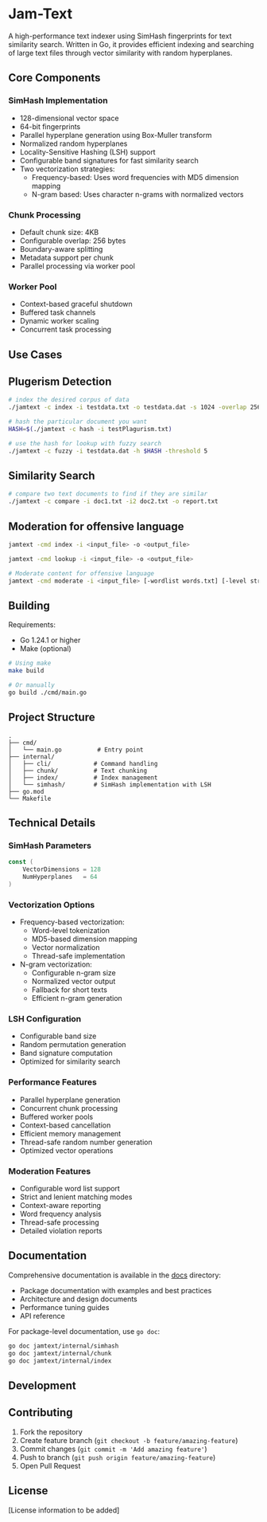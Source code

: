 # Jam-Text

A high-performance text indexer using SimHash fingerprints for text similarity search. Written in Go, it provides efficient indexing and searching of large text files through vector similarity with random hyperplanes.
## Core Components

### SimHash Implementation
- 128-dimensional vector space
- 64-bit fingerprints
- Parallel hyperplane generation using Box-Muller transform
- Normalized random hyperplanes
- Locality-Sensitive Hashing (LSH) support
- Configurable band signatures for fast similarity search
- Two vectorization strategies:
  - Frequency-based: Uses word frequencies with MD5 dimension mapping
  - N-gram based: Uses character n-grams with normalized vectors

### Chunk Processing
- Default chunk size: 4KB
- Configurable overlap: 256 bytes
- Boundary-aware splitting
- Metadata support per chunk
- Parallel processing via worker pool

### Worker Pool
- Context-based graceful shutdown
- Buffered task channels
- Dynamic worker scaling
- Concurrent task processing

## Use Cases

## Plugerism Detection
```bash
# index the desired corpus of data
./jamtext -c index -i testdata.txt -o testdata.dat -s 1024 -overlap 256

# hash the particular document you want
HASH=$(./jamtext -c hash -i testPlagurism.txt)

# use the hash for lookup with fuzzy search
./jamtext -c fuzzy -i testdata.dat -h $HASH -threshold 5
```

## Similarity Search
```bash
# compare two text documents to find if they are similar
./jamtext -c compare -i doc1.txt -i2 doc2.txt -o report.txt

```
## Moderation for offensive language
```bash
jamtext -cmd index -i <input_file> -o <output_file>

jamtext -cmd lookup -i <input_file> -o <output_file>

# Moderate content for offensive language
jamtext -cmd moderate -i <input_file> [-wordlist words.txt] [-level strict|lenient] [-context 50] [-v]
```

## Building

Requirements:
- Go 1.24.1 or higher
- Make (optional)

```bash
# Using make
make build

# Or manually
go build ./cmd/main.go
```

## Project Structure

```
.
├── cmd/
│   └── main.go          # Entry point
├── internal/
│   ├── cli/            # Command handling
│   ├── chunk/          # Text chunking
│   ├── index/          # Index management
│   └── simhash/        # SimHash implementation with LSH
├── go.mod
└── Makefile
```

## Technical Details

### SimHash Parameters
```go
const (
    VectorDimensions = 128
    NumHyperplanes   = 64
)
```

### Vectorization Options
- Frequency-based vectorization:
  - Word-level tokenization
  - MD5-based dimension mapping
  - Vector normalization
  - Thread-safe implementation
- N-gram vectorization:
  - Configurable n-gram size
  - Normalized vector output
  - Fallback for short texts
  - Efficient n-gram generation

### LSH Configuration
- Configurable band size
- Random permutation generation
- Band signature computation
- Optimized for similarity search

### Performance Features
- Parallel hyperplane generation
- Concurrent chunk processing
- Buffered worker pools
- Context-based cancellation
- Efficient memory management
- Thread-safe random number generation
- Optimized vector operations

### Moderation Features
- Configurable word list support
- Strict and lenient matching modes
- Context-aware reporting
- Word frequency analysis
- Thread-safe processing
- Detailed violation reports

## Documentation

Comprehensive documentation is available in the [docs](docs/) directory:

- Package documentation with examples and best practices
- Architecture and design documents
- Performance tuning guides
- API reference

For package-level documentation, use `go doc`:

```bash
go doc jamtext/internal/simhash
go doc jamtext/internal/chunk
go doc jamtext/internal/index
```

## Development

## Contributing

1. Fork the repository
2. Create feature branch (`git checkout -b feature/amazing-feature`)
3. Commit changes (`git commit -m 'Add amazing feature'`)
4. Push to branch (`git push origin feature/amazing-feature`)
5. Open Pull Request

## License

[License information to be added]
